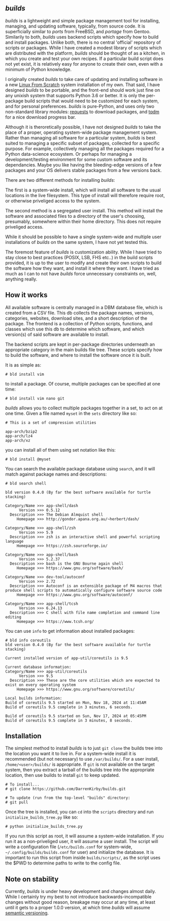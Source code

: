 ## *builds*

*builds* is a lightweight and simple package management tool for installing, managing, and updating software, typically,
from source code. It is superficially similar to *ports* from FreeBSD, and *portage* from Gentoo.
Similarily to both, *builds* uses backend scripts which specify how to build and install packages. Unlike both,
there is no central 'official' repository of
scripts or packages. While I have created a modest library of scripts which are distributed with the platform, *builds*
should be thought of as a kitchen, in which you create and test your own recipes. If a particular
build script does not yet exist, it is relatively easy for anyone to create their own, even with a minimum of Python
knowledge.

I originally created *builds* to take care of updating and installing software in a
new [Linux From Scratch](https://www.linuxfromscratch.org/) system installation of my own. That said, I have designed
*builds* to be portable, and the front-end should work just fine on any unixish system that supports Python 3.6 or
better. It is only the per-package build scripts that would need to be customized for each system, and for personal
preferences. *builds* is pure-Python, and uses only two non-standard library
modules: [requests](https://pypi.org/project/requests/)
to download packages, and [tqdm](https://pypi.org/project/tqdm/) for a nice download progress bar.

Although it is theroretically possible, I have not designed *builds* to take the place of a proper, operating
system-wide package management system. Rather than managing all software for a particular system, *builds* is best
suited to managing a specific subset of
packages, collected for a specific purpose. For example, collectively managing all the packages required for a Python
data-science ecosystem. Or perhaps for managing a development/testing environment for some custom software and its
dependancies. Maybe you like having the bleeding-edge versions of a few packages and your OS delivers stable packages
from a few versions back.

There are two different methods for installing *builds*:

The first is a system-wide install, which will install all software to the usual locations in the live filesystem. This
type of install will therefore require root, or otherwise priveliged access to the system.

The second method is a segregated user install. This method will install the software and associated files to a
directory of the user's choosing, presumably, somewhere within their home directory. This does not require priveliged
access.

While it should be possible to have a single system-wide and multiple user installations of *builds* on the same
system, I have not yet tested this.

The foremost feature of *builds* is customization ability. While I have tried to stay close to best practices (POSIX,
LSB, FHS etc..) in the build scripts provided, it is up to the user to modify and create their own scripts to build the
software how they want, and install it where they want. I have tried as much as I can to not have *builds* force
unnecessary constraints on, well, anything really.

## How it works

All available software is centrally managed in a DBM database file, which is created from a CSV file. This db
collects the package names, versions, categories, websites, download sites, and a short description of the package. The
frontend is a collection of Python scripts, functions, and classes which use this db to determine which software, and
which version(s) of said software are available to install.

The backend scripts are kept in per-package directories underneath an appropriate category in the main builds file tree.
These scripts specify how to build the software, and where to install the software once it is built.

It is as simple as:

	# bld install vim

to install a package. Of course, multiple packages can be specified at one time:

	# bld install vim nano git

*builds* allows you to collect multiple packages together in a set, to act on at one time. Given a file named `myset` in
the `sets` directory like so:

	# This is a set of compression utilities

	app-arch/bzip2
	app-arch/lz4
	app-arch/xz

you can install all of them using set notation like this:

	# bld install @myset

You can search the available package database using `search`, and it will match against package names and descriptions:

	# bld search shell
	
	bld version 0.4.0 (By far the best software available for turtle stacking)

	Category/Name >>> app-shell/dash
	      Version >>> 0.5.12
	  Description >>> The Debian Almquist shell
	     Homepage >>> http://gondor.apana.org.au/~herbert/dash/

	Category/Name >>> app-shell/zsh
	      Version >>> 5.9
	  Description >>> zsh is an interactive shell and powerful scripting language
	     Homepage >>> https://zsh.sourceforge.io/

	Category/Name >>> app-shell/bash
	      Version >>> 5.2.37
	  Description >>> bash is the GNU Bourne again shell
	     Homepage >>> https://www.gnu.org/software/bash/

	Category/Name >>> dev-tool/autoconf
	      Version >>> 2.72
	  Description >>> Autoconf is an extensible package of M4 macros that produce shell scripts to automatically configure software source code
	     Homepage >>> https://www.gnu.org/software/autoconf/

	Category/Name >>> app-shell/tcsh
	      Version >>> 6.24.13
	  Description >>> C shell with file name completion and command line editing
	     Homepage >>> https://www.tcsh.org/

You can use `info` to get information about installed packages:

    # bld info coreutils
    bld version 0.4.0 (By far the best software available for turtle stacking)
    
    Current installed version of app-util/coreutils is 9.5
    
    Current database information:
    Category/Name >>> app-util/coreutils
          Version >>> 9.5
      Description >>> These are the core utilities which are expected to exist on every operating system
         Homepage >>> https://www.gnu.org/software/coreutils/
    
    Local builds information:
    Build of coreutils 9.5 started on Mon, Nov 18, 2024 at 11:45AM
    Build of coreutils 9.5 complete in 3 minutes, 6 seconds.
    
    Build of coreutils 9.5 started on Sun, Nov 17, 2024 at 05:45PM
    Build of coreutils 9.5 complete in 3 minutes, 8 seconds.

## Installation

The simplest method to install *builds* is to just `git clone` the builds tree into the location you want it to live in.
For a system-wide install it is recommended (but not necessary) to use `/var/builds/`. For a user
install, `/home/<user>/builds/` is appropriate. If `git` is not available on the target system, then you extract a
tarball of the builds tree into the appropriate location, then  use builds to install `git` to keep updated.

    # To install...
    # git clone https://github.com/DarrenKirby/builds.git

    # To update (run from the top-level "builds" directory:
    # git pull

Once the tree is installed, you can `cd` into the `scripts` directory and run `initialize_builds_tree.py` like so:

	# python initialize_builds_tree.py

If you run this script as root, it will assume a system-wide installation. If you run it as a non-priveliged user, it
will assume a user install. The script will write a configuration file (`/etc/builds.conf` for system-wide,
`~/.config/builds/builds.conf` for user) and initialize the database. It is important to run this script from inside
`builds/scripts/`, as the script uses the $PWD to determine paths to write to the config file.

## Note on stability

Currently, *builds* is under heavy development and changes almost daily. While I certainly try my best to not introduce
backwards-incompatible changes without good reason, breakage may occur at any time, at least until it gets to a proper
1.0.0 version, at which time *builds* will assume [semantic versioning](https://semver.org/).